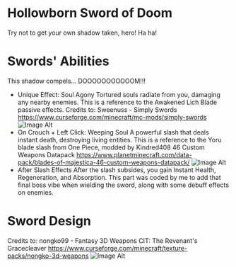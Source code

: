 # Hollowborn Sword of Doom
Try not to get your own shadow taken, hero! Ha ha!

# Swords' Abilities
This shadow compels… DOOOOOOOOOOOM!!!

- Unique Effect: Soul Agony
Tortured souls radiate from you, damaging any nearby enemies.
This is a reference to the Awakened Lich Blade passive effects.
Credits to: Sweenuss - Simply Swords
https://www.curseforge.com/minecraft/mc-mods/simply-swords
![Image Alt]([image_url](https://github.com/Devenntheus/Hollowborn-Mod-1.20.1/blob/a77aa266b3dbfa19ebcbcf12ee995fb55b7e888c/soul%20agony.png))
- On Crouch + Left Click: Weeping Soul
A powerful slash that deals instant death, destroying living entities.
This is a reference to the Yoru blade slash from One Piece, modded by Kindred408
46 Custom Weapons Datapack
https://www.planetminecraft.com/data-pack/blades-of-majestica-46-custom-weapons-datapack/
![Image Alt]([image_url](https://github.com/Devenntheus/Hollowborn-Mod-1.20.1/blob/a77aa266b3dbfa19ebcbcf12ee995fb55b7e888c/weeping%20soul.png))
- After Slash Effects
After the slash subsides, you gain Instant Health, Regeneration, and Absorption.
This part was coded by me to add that final boss vibe when wielding the sword, along with some debuff effects on enemies.

# Sword Design
Credits to: nongko99 - Fantasy 3D Weapons CIT: The Revenant's Gracecleaver
https://www.curseforge.com/minecraft/texture-packs/nongko-3d-weapons
![Image Alt]([image_url](https://github.com/Devenntheus/Hollowborn-Mod-1.20.1/blob/a77aa266b3dbfa19ebcbcf12ee995fb55b7e888c/weapon%20design.png))
